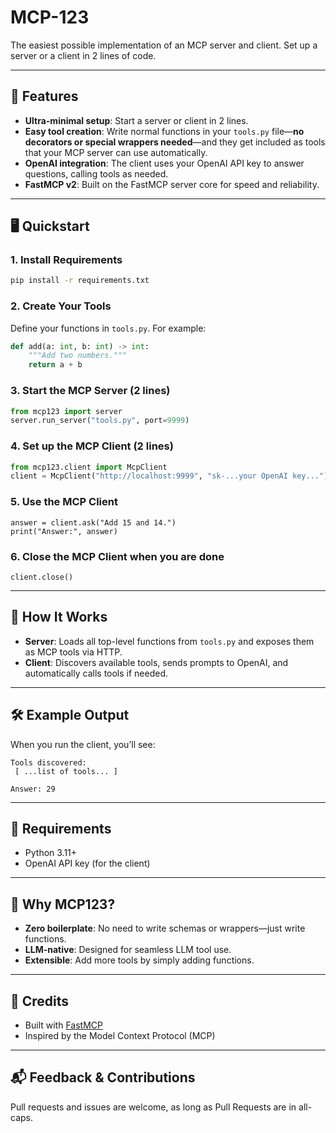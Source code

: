 # MCP-123
The easiest possible implementation of an MCP server and client.  Set up a server or a client in 2 lines of code.

---

## 🚀 Features
- **Ultra-minimal setup**: Start a server or client in 2 lines.
- **Easy tool creation**: Write normal functions in your `tools.py` file—**no decorators or special wrappers needed**—and they get included as tools that your MCP server can use automatically.
- **OpenAI integration**: The client uses your OpenAI API key to answer questions, calling tools as needed.
- **FastMCP v2**: Built on the FastMCP server core for speed and reliability.

---

## 🖥️ Quickstart

### 1. Install Requirements

```bash
pip install -r requirements.txt
```

### 2. Create Your Tools

Define your functions in `tools.py`. For example:

```python
def add(a: int, b: int) -> int:
    """Add two numbers."""
    return a + b
```

### 3. Start the MCP Server (2 lines)

```python
from mcp123 import server
server.run_server("tools.py", port=9999)
```


### 4. Set up the MCP Client (2 lines)

```python
from mcp123.client import McpClient
client = McpClient("http://localhost:9999", "sk-...your OpenAI key...")
```

### 5. Use the MCP Client

```
answer = client.ask("Add 15 and 14.")
print("Answer:", answer)
```

### 6. Close the MCP Client when you are done

```
client.close()
```

---

## 📝 How It Works

- **Server**: Loads all top-level functions from `tools.py` and exposes them as MCP tools via HTTP.
- **Client**: Discovers available tools, sends prompts to OpenAI, and automatically calls tools if needed.

---

## 🛠️ Example Output

When you run the client, you’ll see:

```
Tools discovered:
 [ ...list of tools... ]

Answer: 29
```

---

## 🔑 Requirements
- Python 3.11+
- OpenAI API key (for the client)

---

## 📢 Why MCP123?
- **Zero boilerplate**: No need to write schemas or wrappers—just write functions.
- **LLM-native**: Designed for seamless LLM tool use.
- **Extensible**: Add more tools by simply adding functions.

---

## 🤝 Credits
- Built with [FastMCP](https://github.com/typpo/fastmcp)
- Inspired by the Model Context Protocol (MCP)

---

## 📬 Feedback & Contributions
Pull requests and issues are welcome, as long as Pull Requests are in all-caps.
